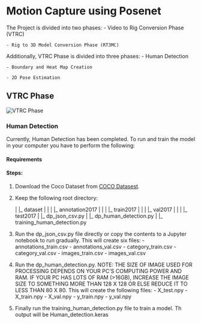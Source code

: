 # Motion Capture using Posenet

The Project is divided into two phases:
	- Video to Rig Conversion Phase (VTRC)
	
	- Rig to 3D Model Conversion Phase (RT3MC)

Additionally, VTRC Phase is divided into three phases:
	- Human Detection 
	
	- Boundary and Heat Map Creation
	
	- 2D Pose Estimation

## VTRC Phase

![VTRC Phase](https://github.com/abiral001/motioncapture_posenet/blob/master/resources/vtrc_model.png)

### Human Detection

Currently, Human Detection has been completed. To run and train the model in your computer you have to perform the following:

#### Requirements

#### Steps:

1.	Download the Coco Dataset from [COCO Datasest](http://cocodataset.org/#download).
2.	Keep the following root directory:
		
	|
	|_ dataset
	|	|
	|	|_ annotation2017
	|	|
	|	|_ train2017
	|	|
	|	|_ val2017
	|	|
	|	|_ test2017
	|
	|_ dp_json_csv.py
	|
	|_ dp_human_detection.py
	|
	|_ training_human_detection.py


3.	Run the dp_json_csv.py file directly or copy the contents to a Jupyter notebook to run gradually. This will create six files:
		- annotations_train.csv
		- annotations_val.csv
		- category_train.csv
		- category_val.csv
		- images_train.csv
		- images_val.csv

4.	Run the dp_human_detection.py. NOTE: THE SIZE OF IMAGE USED FOR PROCESSING DEPENDS ON YOUR PC'S COMPUTING POWER AND RAM. IF YOUR 	PC HAS LOTS OF RAM (>16GB), INCREASE THE IMAGE SIZE TO SOMETHING MORE THAN 128 X 128 OR ELSE REDUCE IT TO LESS THAN 80 X 80. This 	will create the following files:
		- X_test.npy
		- X_train.npy
		- X_val.npy
		- y_train.npy
		- y_val.npy

5.	Finally run the training_human_detection.py file to train a model. Th output will be Human_detection.keras 
